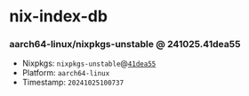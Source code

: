 # nix-index-db
### aarch64-linux/nixpkgs-unstable @ 241025.41dea55
- Nixpkgs: `nixpkgs-unstable`@[`41dea55`](https://github.com/NixOS/nixpkgs/commit/41dea55321e5a999b17033296ac05fe8a8b5a257)
- Platform: `aarch64-linux`
- Timestamp: `20241025100737`
